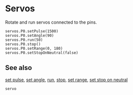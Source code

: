 # Servos

Rotate and run servos connected to the pins.

```cards
servos.P0.setPulse(1500)
servos.P0.setAngle(90)
servos.P0.run(50)
servos.P0.stop()
servos.P0.setRange(0, 180)
servos.P0.setStopOnNeutral(false)
```

## See also

[set pulse](/reference/servos/set-pulse),
[set angle](/reference/servos/set-angle),
[run](/reference/servos/run),
[stop](/reference/servos/stop),
[set range](/reference/servos/set-range),
[set stop on neutral](/reference/servos/set-stop-on-neutral)


```package
servo
```
